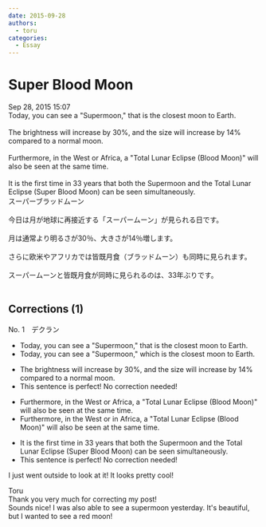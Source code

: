 ```yaml
---
date: 2015-09-28
authors:
  - toru
categories:
  - Essay
---
```


<h1 id="subject_show">Super Blood Moon</h1>
<div class="date">Sep 28, 2015 15:07</div>
<div id="post"><div id="body_show_ori">
Today, you can see a "Supermoon," that is the closest moon to Earth.<br/><br/>The brightness will increase by 30%, and the size will increase by 14% compared to a normal moon.<br/><br/>Furthermore, in the West or Africa, a "Total Lunar Eclipse (Blood Moon)" will also be seen at the same time.<br/><br/>It is the first time in 33 years that both the Supermoon and the Total Lunar Eclipse (Super Blood Moon) can be seen simultaneously.
</div></div>

<!-- more -->

<div id="post_ja"><div id="body_show_mo">
スーパーブラッドムーン<br/><br/>今日は月が地球に再接近する「スーパームーン」が見られる日です。<br/><br/>月は通常より明るさが30％、大きさが14％増します。<br/><br/>さらに欧米やアフリカでは皆既月食（ブラッドムーン）も同時に見られます。<br/><br/>スーパームーンと皆既月食が同時に見られるのは、33年ぶりです。<br/><br/>
</div></div>

## Corrections (1)
<div id="block"><div class="first_name"> No. 1　<span class="just_name">デクラン</span></div><div id="block2">
<ul class="correction_field">
<li class="incorrect">Today, you can see a "Supermoon," that is the closest moon to Earth.</li>
<li class="corrected correct">
Today, you can see a "Supermoon," <span class="f_red">which</span> is the closest moon to Earth.
</li>
</ul>
<ul class="correction_field">
<li class="incorrect">The brightness will increase by 30%, and the size will increase by 14% compared to a normal moon.</li>
<li class="corrected perfect">This sentence is perfect! No correction needed!</li>
</ul>
<ul class="correction_field">
<li class="incorrect">Furthermore, in the West or Africa, a "Total Lunar Eclipse (Blood Moon)" will also be seen at the same time.</li>
<li class="corrected correct">
Furthermore, in the West or <span class="f_red">in </span>Africa, a "Total Lunar Eclipse (Blood Moon)" will also be seen at the same time.
</li>
</ul>
<ul class="correction_field">
<li class="incorrect">It is the first time in 33 years that both the Supermoon and the Total Lunar Eclipse (Super Blood Moon) can be seen simultaneously.</li>
<li class="corrected perfect">This sentence is perfect! No correction needed!</li>
</ul>
<p class="comment_small">
 I just went outside to look at it! It looks pretty cool!
</p>

</div><div class="name"><span class="just_name">Toru</span><br>
Thank you very much for correcting my post!<br/>Sounds nice! I was also able to see a supermoon yesterday. It's beautiful, but I wanted to see a red moon!
</div>
</div>
